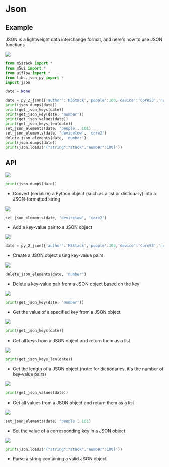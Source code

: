 # Json

## Example

JSON is a lightweight data interchange format, and here's how to use JSON functions


<img class="blockly_svg" src="https://m5stack.oss-cn-shenzhen.aliyuncs.com/resource/docs/static/assets/img/uiflow/blockly/generic/JSON/uiflow_block_example.svg"> 

```python
from m5stack import *
from m5ui import *
from uiflow import *
from libs.json_py import *
import json

date = None

date = py_2_json({'author':'M5Stack','people':100,'device':'CoreS3','number':5})
print(json.dumps(date))
print(get_json_keys(date))
print(get_json_key(date, 'number'))
print(get_json_values(date))
print(get_json_keys_len(date))
set_json_elements(date, 'people', 101)
set_json_elements(date, 'devicetow', 'core2')
delete_json_elements(date, 'number')
print(json.dumps(date))
print(json.loads('{"string":"stack","number":100}'))
```

## API

<img class="blockly_svg" src="https://m5stack.oss-cn-shenzhen.aliyuncs.com/resource/docs/static/assets/img/uiflow/blockly/generic/JSON/uiflow_block_dumps_json.svg"> 

```python
print(json.dumps(date))
```

- Convert (serialize) a Python object (such as a list or dictionary) into a JSON-formatted string

<img class="blockly_svg" src="https://m5stack.oss-cn-shenzhen.aliyuncs.com/resource/docs/static/assets/img/uiflow/blockly/generic/JSON/uiflow_block_json_add_key_value.svg"> 

```python
set_json_elements(date, 'devicetow', 'core2')
```

- Add a key-value pair to a JSON object

<img class="blockly_svg" src="https://m5stack.oss-cn-shenzhen.aliyuncs.com/resource/docs/static/assets/img/uiflow/blockly/generic/JSON/uiflow_block_json_create.svg"> 

```python
date = py_2_json({'author':'M5Stack','people':100,'device':'CoreS3','number':5})
```

- Create a JSON object using key-value pairs

<img class="blockly_svg" src="https://m5stack.oss-cn-shenzhen.aliyuncs.com/resource/docs/static/assets/img/uiflow/blockly/generic/JSON/uiflow_block_json_del_key.svg"> 

```python
delete_json_elements(date, 'number')
```

- Delete a key-value pair from a JSON object based on the key

<img class="blockly_svg" src="https://m5stack.oss-cn-shenzhen.aliyuncs.com/resource/docs/static/assets/img/uiflow/blockly/generic/JSON/uiflow_block_json_get_key_value.svg"> 

```python
print(get_json_key(date, 'number'))
```

- Get the value of a specified key from a JSON object

<img class="blockly_svg" src="https://m5stack.oss-cn-shenzhen.aliyuncs.com/resource/docs/static/assets/img/uiflow/blockly/generic/JSON/uiflow_block_json_get_keys.svg"> 

```python
print(get_json_keys(date))
```

- Get all keys from a JSON object and return them as a list

<img class="blockly_svg" src="https://m5stack.oss-cn-shenzhen.aliyuncs.com/resource/docs/static/assets/img/uiflow/blockly/generic/JSON/uiflow_block_json_get_keys_len.svg"> 

```python
print(get_json_keys_len(date))
```

- Get the length of a JSON object (note: for dictionaries, it's the number of key-value pairs)

<img class="blockly_svg" src="https://m5stack.oss-cn-shenzhen.aliyuncs.com/resource/docs/static/assets/img/uiflow/blockly/generic/JSON/uiflow_block_json_get_values.svg"> 

```python
print(get_json_values(date))
```

- Get all values from a JSON object and return them as a list

<img class="blockly_svg" src="https://m5stack.oss-cn-shenzhen.aliyuncs.com/resource/docs/static/assets/img/uiflow/blockly/generic/JSON/uiflow_block_json_set_key_value.svg"> 

```python
set_json_elements(date, 'people', 101)
```

- Set the value of a corresponding key in a JSON object

<img class="blockly_svg" src="https://m5stack.oss-cn-shenzhen.aliyuncs.com/resource/docs/static/assets/img/uiflow/blockly/generic/JSON/uiflow_block_variables_set.svg"> 

```python
print(json.loads('{"string":"stack","number":100}'))
```

- Parse a string containing a valid JSON object
